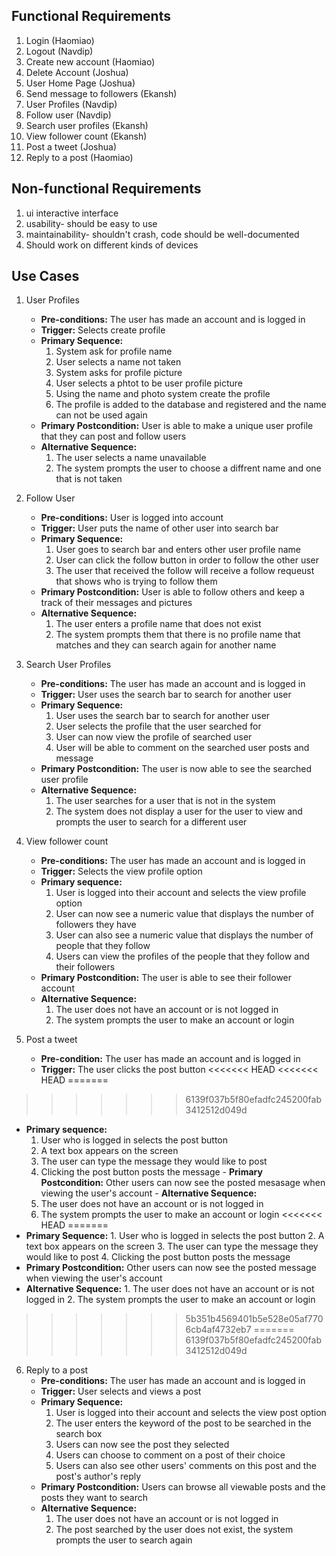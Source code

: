 ## Functional Requirements

1. Login (Haomiao)
2. Logout (Navdip)
3. Create new account (Haomiao)
4. Delete Account (Joshua)
5. User Home Page (Joshua)
6. Send message to followers (Ekansh)
7. User Profiles (Navdip)
8.  Follow user  (Navdip)
9. Search user profiles (Ekansh)
10. View follower count (Ekansh)
11. Post a tweet (Joshua)
12. Reply to a post (Haomiao)

## Non-functional Requirements

1. ui interactive interface
2. usability- should be easy to use
3. maintainability- shouldn't crash, code should be well-documented
4. Should work on different kinds of devices

## Use Cases
1. User Profiles
    - **Pre-conditions:** The user has made an account and is logged in
    - **Trigger:** Selects create profile
    - **Primary Sequence:**
    	1. System ask for profile name
        2. User selects a name not taken
     	3. System asks for profile picture
     	4. User selects a phtot to be user profile picture
        5. Using the name and photo system create the profile
        6. The profile is added to the database and registered and the name can not be used again
    - **Primary Postcondition:** User is able to make a unique user profile that they can post and follow users
    - **Alternative Sequence:**
        1. The user selects a name unavailable
        2. The system prompts the user to choose a diffrent name and one that is not taken

2. Follow User
    - **Pre-conditions:** User is logged into account
    - **Trigger:** User puts the name of other user into search bar
    - **Primary Sequence:**
        1. User goes to search bar and enters other user profile name
        2. User can click the follow button in order to follow the other user
        3. The user that received the follow will receive a follow requeust that shows who is trying to follow them
    - **Primary Postcondition:** User is able to follow others and keep a track of their messages and pictures
    - **Alternative Sequence:**
        1. The user enters a profile name that does not exist
        2. The system prompts them that there is no profile name that matches and they can search again for another name


3. Search User Profiles
    - **Pre-conditions:** The user has made an account and is logged in
    - **Trigger:** User uses the search bar to search for another user
    - **Primary Sequence:**
        1. User uses the search bar to search for another user
        2. User selects the profile that the user searched for
        3. User can now view the profile of searched user
        4. User will be able to comment on the searched user posts and message
    - **Primary Postcondition:** The user is now able to see the searched user profile
    - **Alternative Sequence:**
        1. The user searches for a user that is not in the system
        2. The system does not display a user for the user to view and prompts the user to search for a different user

4. View follower count
   - **Pre-conditions:** The user has made an account and is logged in
   - **Trigger:** Selects the view profile option
   - **Primary sequence:**
        1. User is logged into their account and selects the view profile option
        2. User can now see a numeric value that displays the number of followers they have
        3. User can also see a numeric value that displays the number of people that they follow
        4. Users can view the profiles of the people that they follow and their followers
    - **Primary Postcondition:** The user is able to see their follower account
    - **Alternative Sequence:**
        1. The user does not have an account or is not logged in
        2. The system prompts the user to make an account or login

5. Post a tweet
   - **Pre-condition:** The user has made an account and is logged in
   - **Trigger:** The user clicks the post button
<<<<<<< HEAD
<<<<<<< HEAD
=======
>>>>>>> 6139f037b5f80efadfc245200fab3412512d049d
   - **Primary sequence:**
        1. User who is logged in selects the post button
        2. A text box appears on the screen
        3. The user can type the message they would like to post
        4. Clicking the post button posts the message
    - **Primary Postcondition:** Other users can now see the posted mesasage when viewing the user's account
    - **Alternative Sequence:**
        1. The user does not have an account or is not logged in
        2. The system prompts the user to make an account or login
<<<<<<< HEAD
=======
   - **Primary Sequence:**
   	1. User who is logged in selects the post button
   	2. A text box appears on the screen
   	3. The user can type the message they would like to post
   	4. Clicking the post button posts the message
   - **Primary Postcondition:** Other users can now see the posted message when viewing the user's account
   - **Alternative Sequence:**
	1. The user does not have an account or is not logged in
	2. The system prompts the user to make an account or login
>>>>>>> 5b351b4569401b5e528e05af7706cb4af4732eb7
=======
>>>>>>> 6139f037b5f80efadfc245200fab3412512d049d

6. Reply to a post
   - **Pre-conditions:** The user has made an account and is logged in
   - **Trigger:** User selects and views a post
   - **Primary Sequence:**
        1. User is logged into their account and selects the view post option
        2. The user enters the keyword of the post to be searched in the search box
        3. Users can now see the post they selected
        4. Users can choose to comment on a post of their choice
        5. Users can also see other users' comments on this post and the post's author's reply
   - **Primary Postcondition:** Users can browse all viewable posts and the posts they want to search
   - **Alternative Sequence:**
        1. The user does not have an account or is not logged in
        2. The post searched by the user does not exist, the system prompts the user to search again
